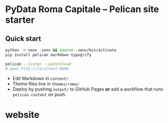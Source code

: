 # PyData Roma Capitale – Pelican site starter

## Quick start

```bash
python -m venv .venv && source .venv/bin/activate
pip install pelican markdown typogrify

pelican --listen --autoreload
# open http://localhost:8000
```

* Edit Markdown in `content/`  
* Theme files live in `themes/roma/`  
* Deploy by pushing `output/` to GitHub Pages **or** add a workflow that runs `pelican content` on push.
# website
